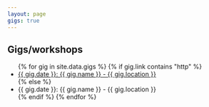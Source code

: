 ```yaml
---
layout: page
gigs: true
---
```

<div class="col-md-8">
  <h2>Gigs/workshops</h2>
  <ul>
    {% for gig in site.data.gigs %}
      {% if gig.link contains "http" %}
      <li><a href="{{ gig.link }}">{{ gig.date }}: {{ gig.name }} - {{ gig.location }}</a></li>
      {% else %}
      <li>{{ gig.date }}: {{ gig.name }} - {{ gig.location }}</li>
      {% endif %}
    {% endfor %}
  </ul>
</div>
